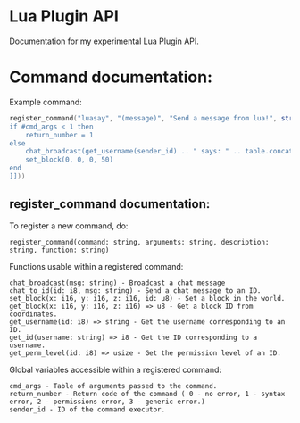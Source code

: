 # Lua Plugin API
Documentation for my experimental Lua Plugin API.

# Command documentation:
Example command:
```lua
register_command("luasay", "(message)", "Send a message from lua!", string.format([[
if #cmd_args < 1 then
    return_number = 1
else
    chat_broadcast(get_username(sender_id) .. " says: " .. table.concat(cmd_args, " "))
    set_block(0, 0, 0, 50)
end
]]))
```

## register_command documentation:
To register a new command, do:
```
register_command(command: string, arguments: string, description: string, function: string)
```
Functions usable within a registered command:
```
chat_broadcast(msg: string) - Broadcast a chat message
chat_to_id(id: i8, msg: string) - Send a chat message to an ID.
set_block(x: i16, y: i16, z: i16, id: u8) - Set a block in the world.
get_block(x: i16, y: i16, z: i16) => u8 - Get a block ID from coordinates.
get_username(id: i8) => string - Get the username corresponding to an ID.
get_id(username: string) => i8 - Get the ID corresponding to a username.
get_perm_level(id: i8) => usize - Get the permission level of an ID.
```
Global variables accessible within a registered command:
```
cmd_args - Table of arguments passed to the command.
return_number - Return code of the command ( 0 - no error, 1 - syntax error, 2 - permissions error, 3 - generic error.)
sender_id - ID of the command executor.
```